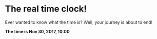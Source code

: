 # The real time clock!

Ever wanted to know what the time is? Well, your journey is about to end!

**The time is Nov 30, 2017, 10:00**